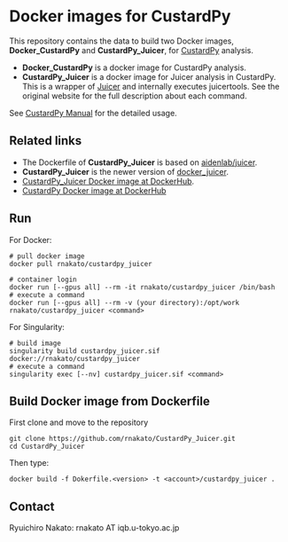 # Docker images for CustardPy

This repository contains the data to build two Docker images, **Docker_CustardPy** and **CustardPy_Juicer**, for [CustardPy](https://github.com/rnakato/CustardPy) analysis.
* **Docker_CustardPy** is a docker image for CustardPy analysis. 
* **CustardPy_Juicer** is a docker image for Juicer analysis in CustardPy. This is a wrapper of [Juicer](https://github.com/aidenlab/juicer/wiki) and internally executes juicertools. See the original website for the full description about each command.

See [CustardPy Manual](https://custardpy.readthedocs.io/en/latest/) for the detailed usage.

## Related links

- The Dockerfile of **CustardPy_Juicer** is based on [aidenlab/juicer](https://hub.docker.com/r/aidenlab/juicer).
- **CustardPy_Juicer** is the newer version of [docker_juicer](https://github.com/rnakato/docker_juicer).
- [CustardPy_Juicer Docker image at DockerHub](https://hub.docker.com/r/rnakato/custardpy_juicer).
- [CustardPy Docker image at DockerHub](https://hub.docker.com/r/rnakato/custardpy)

## Run

For Docker:

    # pull docker image
    docker pull rnakato/custardpy_juicer 

    # container login
    docker run [--gpus all] --rm -it rnakato/custardpy_juicer /bin/bash
    # execute a command
    docker run [--gpus all] --rm -v (your directory):/opt/work rnakato/custardpy_juicer <command>

For Singularity:

    # build image
    singularity build custardpy_juicer.sif docker://rnakato/custardpy_juicer
    # execute a command
    singularity exec [--nv] custardpy_juicer.sif <command>

## Build Docker image from Dockerfile
First clone and move to the repository

    git clone https://github.com/rnakato/CustardPy_Juicer.git
    cd CustardPy_Juicer

Then type:

    docker build -f Dokerfile.<version> -t <account>/custardpy_juicer .

## Contact

Ryuichiro Nakato: rnakato AT iqb.u-tokyo.ac.jp

